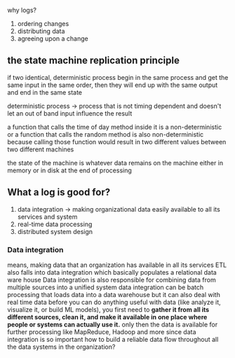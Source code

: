 why logs?

1. ordering changes 
2. distributing data 
3. agreeing upon a change 


## the state machine replication principle 

if two identical, deterministic process begin in the same process and get the same input in the same order, then they will end up with the same output and end in the same state


deterministic process -> process that is not timing dependent and doesn't let an out of band input influence the result

a function that calls the time of day method inside it is a non-deterministic or a function that calls the random method is also non-deterministic because calling those function would result in two different values between two different machines 

the state of the machine is whatever data remains on the machine either in memory or in disk at the end of processing

## What a log is good for?

1. data integration -> making organizational data easily available to all its services and system 
2. real-time data processing 
3. distributed system design


### Data integration

means, making data that an organization has available in all its services
ETL also falls into data integration which basically populates a relational data ware house
Data integration is also responsible for combining data from multiple sources into a unified system 
data integration can be batch processing that loads data into a data warehouse but it can also deal with real time data 
before you can do anything useful with data (like analyze it, visualize it, or build ML models), you first need to **gather it from all its different sources, clean it, and make it available in one place where people or systems can actually use it.**
only then the data is available for further processing like MapReduce, Hadoop and more 
since data integration is so important how to build a reliable data flow throughout all the data systems in the organization?


